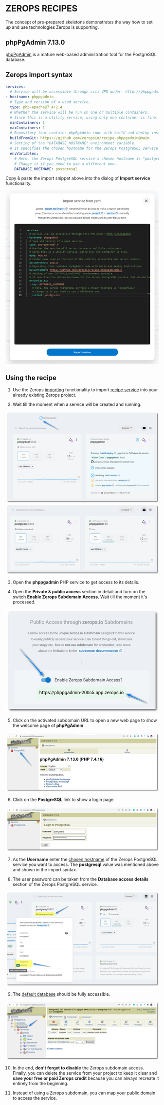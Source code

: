 # ZEROPS RECIPES

The concept of pre-prepared skeletons demonstrates the way how to set up and use technologies Zerops is supporting.

## phpPgAdmin 7.13.0

[phpPgAdmin](https://github.com/phppgadmin/phppgadmin) is a mature web-based administration tool for the PostgreSQL database.

## Zerops import syntax

```yaml
services:
  # Service will be accessible through zcli VPN under: http://phppgadmin
- hostname: phppgadmin
  # Type and version of a used service.
  type: php-apache@7.4+2.4
  # Whether the service will be run on one or multiple containers.
  # Since this is a utility service, using only one container is fine.
  minContainers: 1
  maxContainers: 1
  # Repository that contains phpPgAdmin code with build and deploy instructions.
  buildFromGit: https://github.com/zeropsio/recipe-phppgadmin@main
  # Setting of the "DATABASE_HOSTNAME" environment variable.
  # It specifies the chosen hostname for the Zerops PostgreSQL service that should be managed.
  envVariables:
    # Here, the Zerops PostgreSQL service's chosen hostname is "postgresql".
    # Change it if you need to use a different one.
    DATABASE_HOSTNAME: postgresql
```

Copy & paste the import snippet above into the dialog of **Import service** functionality.

![Import](./images/Zerops-Import-Services-Dialog.png "Import Service Dialog")

## Using the recipe

1. Use the Zerops [importing](https://docs.zerops.io/documentation/export-import/project-service-export-import.html#how-to-export-import-a-project) functionality to import [recipe service](#zerops-import-syntax) into your already existing Zerops project.

2. Wait till the moment when a service will be created and running.

![Recipe](./images/Zerops-Services-Initialization.png "Initialization")
![Recipe](./images/Zerops-Services-Done.png "Done")

3. Open the **phppgadmin** PHP service to get access to its details.

4. Open the **Private & public access** section in detail and turn on the switch **Enable Zerops Subdomain Access**. Wait till the moment it's processed.

![Recipe](./images/Zerops-Service-phpPgAdmin-Subdomain.png "Subdomain Access")

5. Click on the activated subdomain URL to open a new web page to show the welcome page of **phpPgAdmin**.

![phpPgAdmin](./images/Welcome-Page-phpPgAdmin.png "Welcome page of phpPgAdmin")

6. Click on the **PostgreSQL** link to show a login page.

![phpPgAdmin](./images/Login-Page-phpPgAdmin.png "Login page of phpPgAdmin")

7. As the **Username** enter the [chosen hostname](https://docs.zerops.io/documentation/services/databases/postgresql.html#hostname-and-ports) of the Zerops PostgreSQL service you want to access. The **postgresql** value was mentioned above and shown in the import syntax.

8. The user password can be taken from the **Database access details** section of the Zerops PostgreSQL service.

![PostgreSQL](./images/Databse-Access-Details.png "Database Access Details")

9. The [default database](https://docs.zerops.io/documentation/services/databases/postgresql.html#default-postgresql-database) should be fully accessible.

![PostgreSQL](./images/PostgreSQL-Databases.png "Databases")

10. In the end, **don't forget to disable** the Zerops subdomain access. Finally, you can delete the service from your project to keep it clear and **save your free or paid Zerops credit** because you can always recreate it entirely from the beginning.

11.  Instead of using a Zerops subdomain, you can [map your public domain](http://docs.zerops.io/documentation/routing/using-your-domain.html) to access the service.

